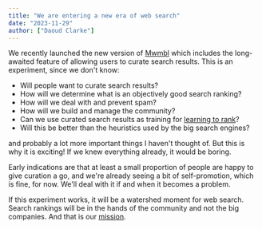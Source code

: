 ```yaml
---
title: "We are entering a new era of web search"
date: "2023-11-29"
author: ["Daoud Clarke"]
---
```



We recently launched the new version of [Mwmbl](https://mwmbl.org)
which includes the long-awaited feature of allowing users to curate
search results. This is an experiment, since we don't know:

 - Will people want to curate search results?
 - How will we determine what is an objectively good search ranking?
 - How will we deal with and prevent spam?
 - How will we build and manage the community?
 - Can we use curated search results as training for
   [learning to rank](https://en.wikipedia.org/wiki/Learning_to_rank)?
 - Will this be better than the heuristics used by the big search engines?

and probably a lot more important things I haven't thought of. But
this is why it is exciting! If we knew everything already, it would be
boring.

Early indications are that at least a small proportion of people are
happy to give curation a go, and we're already seeing a bit of
self-promotion, which is fine, for now. We'll deal with it if and when
it becomes a problem.

If this experiment works, it will be a watershed moment for web
search. Search rankings will be in the hands of the community and not
the big companies. And that is our
[mission](https://book.mwmbl.org/#mission).
